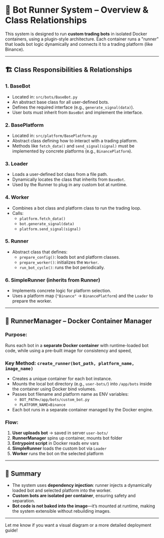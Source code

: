 # 🧠 Bot Runner System – Overview & Class Relationships

This system is designed to run **custom trading bots** in isolated Docker containers, using a plugin-style architecture. Each container runs a "runner" that loads bot logic dynamically and connects it to a trading platform (like Binance).

---

## 🏗️ Class Responsibilities & Relationships

### 1. **BaseBot**
- Located in: `src/bots/BaseBot.py`
- An abstract base class for all user-defined bots.
- Defines the required interface (e.g., `generate_signal(data)`).
- User bots must inherit from `BaseBot` and implement the interface.

### 2. **BasePlatform**
- Located in: `src/platform/BasePlatform.py`
- Abstract class defining how to interact with a trading platform.
- Methods like `fetch_data()` and `send_signal(signal)` must be implemented by concrete platforms (e.g., `BinancePlatform`).

### 3. **Loader**
- Loads a user-defined bot class from a file path.
- Dynamically locates the class that inherits from `BaseBot`.
- Used by the Runner to plug in any custom bot at runtime.

### 4. **Worker**
- Combines a bot class and platform class to run the trading loop.
- Calls:
  - `platform.fetch_data()`
  - `bot.generate_signal(data)`
  - `platform.send_signal(signal)`

### 5. **Runner**
- Abstract class that defines:
  - `prepare_config()`: loads bot and platform classes.
  - `prepare_worker()`: initializes the `Worker`.
  - `run_bot_cycle()`: runs the bot periodically.

### 6. **SimpleRunner (inherits from Runner)**
- Implements concrete logic for platform selection.
- Uses a platform map (`"Binance"` → `BinancePlatform`) and the `Loader` to prepare the worker.

---

## 🐳 RunnerManager – Docker Container Manager

### Purpose:
Runs each bot in a **separate Docker container** with runtime-loaded bot code, while using a pre-built image for consistency and speed,

### Key Method: `create_runner(bot_path, platform_name, image_name)`
- Creates a unique container for each bot instance.
- Mounts the local bot directory (e.g., `user-bots/`) into `/app/bots` inside the container using Docker bind volumes.
- Passes bot filename and platform name as ENV variables:
  - `BOT_PATH=/app/bots/custom_bot.py`
  - `PLATFORM_NAME=Binance`
- Each bot runs in a separate container managed by the Docker engine.

### Flow:
1. **User uploads bot** → saved in server `user-bots/`
2. **RunnerManager** spins up container, mounts bot folder
3. **Entrypoint script** in Docker reads env vars
4. **SimpleRunner** loads the custom bot via `Loader`
5. **Worker** runs the bot on the selected platform

---

## 🧠 Summary

- The system uses **dependency injection**: runner injects a dynamically loaded bot and selected platform into the worker.
- **Custom bots are isolated per container**, ensuring safety and separation.
- **Bot code is not baked into the image**—it’s mounted at runtime, making the system extensible without rebuilding images.

---

Let me know if you want a visual diagram or a more detailed deployment guide!

